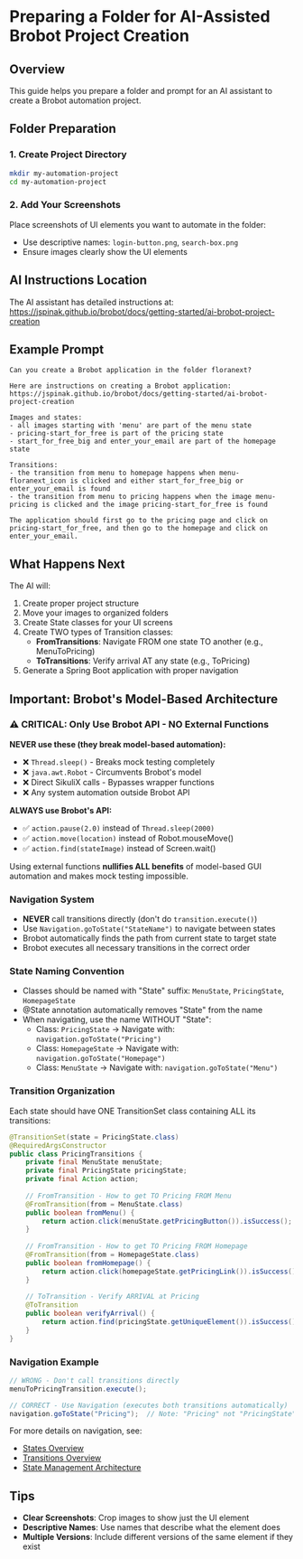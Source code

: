 # Preparing a Folder for AI-Assisted Brobot Project Creation

## Overview
This guide helps you prepare a folder and prompt for an AI assistant to create a Brobot automation project.

## Folder Preparation

### 1. Create Project Directory
```bash
mkdir my-automation-project
cd my-automation-project
```

### 2. Add Your Screenshots
Place screenshots of UI elements you want to automate in the folder:
- Use descriptive names: `login-button.png`, `search-box.png`
- Ensure images clearly show the UI elements

## AI Instructions Location
The AI assistant has detailed instructions at:
https://jspinak.github.io/brobot/docs/getting-started/ai-brobot-project-creation

## Example Prompt

```
Can you create a Brobot application in the folder floranext? 

Here are instructions on creating a Brobot application: 
https://jspinak.github.io/brobot/docs/getting-started/ai-brobot-project-creation  

Images and states:
- all images starting with 'menu' are part of the menu state 
- pricing-start_for_free is part of the pricing state 
- start_for_free_big and enter_your_email are part of the homepage state

Transitions:
- the transition from menu to homepage happens when menu-floranext_icon is clicked and either start_for_free_big or enter_your_email is found
- the transition from menu to pricing happens when the image menu-pricing is clicked and the image pricing-start_for_free is found

The application should first go to the pricing page and click on pricing-start_for_free, and then go to the homepage and click on enter_your_email.
```

## What Happens Next

The AI will:
1. Create proper project structure
2. Move your images to organized folders
3. Create State classes for your UI screens
4. Create TWO types of Transition classes:
   - **FromTransitions**: Navigate FROM one state TO another (e.g., MenuToPricing)
   - **ToTransitions**: Verify arrival AT any state (e.g., ToPricing)
5. Generate a Spring Boot application with proper navigation

## Important: Brobot's Model-Based Architecture

### ⚠️ CRITICAL: Only Use Brobot API - NO External Functions

**NEVER use these (they break model-based automation):**
- ❌ `Thread.sleep()` - Breaks mock testing completely
- ❌ `java.awt.Robot` - Circumvents Brobot's model
- ❌ Direct SikuliX calls - Bypasses wrapper functions
- ❌ Any system automation outside Brobot API

**ALWAYS use Brobot's API:**
- ✅ `action.pause(2.0)` instead of `Thread.sleep(2000)`
- ✅ `action.move(location)` instead of Robot.mouseMove()
- ✅ `action.find(stateImage)` instead of Screen.wait()

Using external functions **nullifies ALL benefits** of model-based GUI automation and makes mock testing impossible.

### Navigation System
- **NEVER** call transitions directly (don't do `transition.execute()`)
- Use `Navigation.goToState("StateName")` to navigate between states
- Brobot automatically finds the path from current state to target state
- Brobot executes all necessary transitions in the correct order

### State Naming Convention
- Classes should be named with "State" suffix: `MenuState`, `PricingState`, `HomepageState`
- @State annotation automatically removes "State" from the name
- When navigating, use the name WITHOUT "State":
  - Class: `PricingState` → Navigate with: `navigation.goToState("Pricing")`
  - Class: `HomepageState` → Navigate with: `navigation.goToState("Homepage")`
  - Class: `MenuState` → Navigate with: `navigation.goToState("Menu")`

### Transition Organization

Each state should have ONE TransitionSet class containing ALL its transitions:

```java
@TransitionSet(state = PricingState.class)
@RequiredArgsConstructor
public class PricingTransitions {
    private final MenuState menuState;
    private final PricingState pricingState;
    private final Action action;
    
    // FromTransition - How to get TO Pricing FROM Menu
    @FromTransition(from = MenuState.class)
    public boolean fromMenu() {
        return action.click(menuState.getPricingButton()).isSuccess();
    }
    
    // FromTransition - How to get TO Pricing FROM Homepage
    @FromTransition(from = HomepageState.class)
    public boolean fromHomepage() {
        return action.click(homepageState.getPricingLink()).isSuccess();
    }
    
    // ToTransition - Verify ARRIVAL at Pricing
    @ToTransition
    public boolean verifyArrival() {
        return action.find(pricingState.getUniqueElement()).isSuccess();
    }
}
```

### Navigation Example
```java
// WRONG - Don't call transitions directly
menuToPricingTransition.execute();

// CORRECT - Use Navigation (executes both transitions automatically)
navigation.goToState("Pricing");  // Note: "Pricing" not "PricingState"
```

For more details on navigation, see:
- [States Overview](states.md)
- [Transitions Overview](transitions.md)
- [State Management Architecture](../03-core-library/architecture/initial-state-handling.md)

## Tips

- **Clear Screenshots**: Crop images to show just the UI element
- **Descriptive Names**: Use names that describe what the element does
- **Multiple Versions**: Include different versions of the same element if they exist